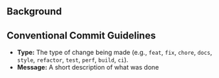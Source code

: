 ## Background

## Conventional Commit Guidelines

- **Type:** The type of change being made (e.g., `feat`, `fix`, `chore`, `docs`, `style`, `refactor`, `test`, `perf`, `build`, `ci`).
- **Message:** A short description of what was done 
